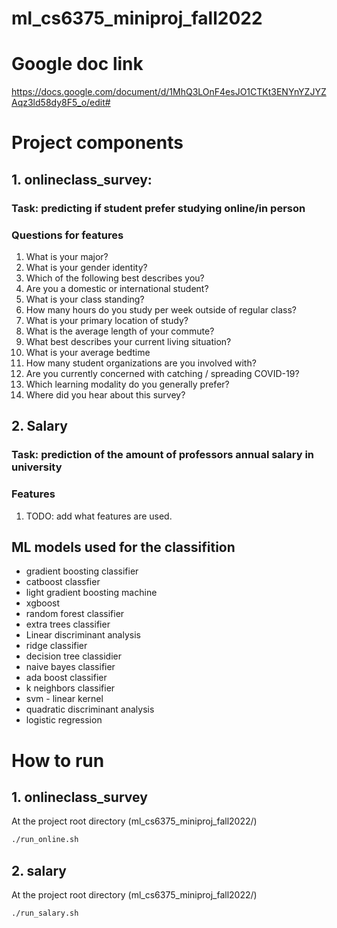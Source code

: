 # ml_cs6375_miniproj_fall2022

# Google doc link

https://docs.google.com/document/d/1MhQ3LOnF4esJO1CTKt3ENYnYZJYZAqz3ld58dy8F5_o/edit#

# Project components

## 1. onlineclass_survey:
### Task: predicting if student prefer studying online/in person
### Questions for features
1. What is your major?
2. What is your gender identity?
3. Which of the following best describes you?
4. Are you a domestic or international student?
5. What is your class standing?
6. How many hours do you study per week outside of regular class?
7. What is your primary location of study?
8. What is the average length of your commute?
9. What best describes your current living situation?
10. What is your average bedtime
11. How many student organizations are you involved with?
12. Are you currently concerned with catching / spreading COVID-19?
13. Which learning modality do you generally prefer?
14. Where did you hear about this survey?


## 2. Salary
### Task: prediction of the amount of professors annual salary in university
### Features
1. TODO: add what features are used.

## ML models used for the classifition
* gradient boosting classifier
* catboost classfier
* light gradient boosting machine
* xgboost
* random forest classifier
* extra trees classifier
* Linear discriminant analysis
* ridge classifier
* decision tree classidier
* naive bayes classifier
* ada boost classifier
* k neighbors classifier
* svm - linear kernel
* quadratic discriminant analysis
* logistic regression

# How to run

## 1. onlineclass_survey
At the project root directory (ml_cs6375_miniproj_fall2022/)
```bash
./run_online.sh
```

## 2. salary
At the project root directory (ml_cs6375_miniproj_fall2022/)
```bash
./run_salary.sh
```
